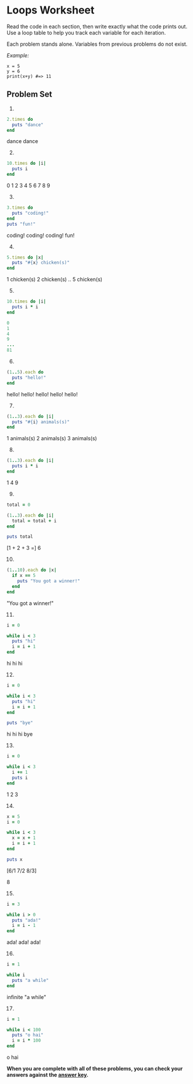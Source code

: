 # Loops Worksheet

Read the code in each section, then write exactly what the code prints out. Use a loop table to help you track each variable for each iteration.

Each problem stands alone. Variables from previous problems do not exist.

*Example:*
```
x = 5
y = 6
print(x+y) #=> 11
```
## Problem Set

1.
```ruby
2.times do
  puts "dance"
end
```
dance
dance

2.
```ruby
10.times do |i|
  puts i
end
```
0
1
2
3
4
5
6
7
8
9

3.
```ruby
3.times do
  puts "coding!"
end
puts "fun!"
```

coding!
coding!
coding!
fun!

4.
```ruby
5.times do |x|
  puts "#{x} chicken(s)"
end
```
1 chicken(s)
2 chicken(s)
..
5 chicken(s)

5.
```ruby
10.times do |i|
  puts i * i
end

0
1
4
9
...
81

```

6.
```ruby
(1..5).each do
  puts "hello!"
end
```
hello!
hello!
hello!
hello!
hello!

7.
```ruby
(1..3).each do |i|
  puts "#{i} animals(s)"
end
```
1 animals(s)
2 animals(s)
3 animals(s)

8.
```ruby
(1..3).each do |i|
  puts i * i
end
```
1
4
9

9.
```ruby
total = 0

(1..3).each do |i|
  total = total + i
end

puts total
```
[1 + 2 + 3 =] 6


10.
```ruby
(1..10).each do |x|
  if x == 5
    puts "You got a winner!"
  end
end
```

"You got a winner!"

11.
```ruby
i = 0

while i < 3
  puts "hi"
  i = i + 1
end
```
hi
hi
hi

12.
```ruby
i = 0

while i < 3
  puts "hi"
  i = i + 1
end

puts "bye"
```
hi
hi
hi
bye

13.
```ruby
i = 0

while i < 3
  i += 1
  puts i
end
```

1
2
3


14.
```ruby
x = 5
i = 0

while i < 3
  x = x + 1
  i = i + 1
end

puts x
```
[6/1
7/2
8/3]

8

15.
```ruby
i = 3

while i > 0
  puts "ada!"
  i = i - 1
end
```
ada!
ada!
ada!

16.
```ruby
i = 1

while i
  puts "a while"
end
```

infinite "a while"

17.
```ruby
i = 1

while i < 100
  puts "o hai"
  i = i * 100
end
```
o hai

**When you are complete with all of these problems, you can check your answers against the [answer key](../assignments/loops-worksheet-answers.md).**
